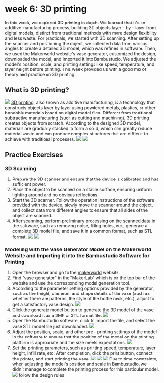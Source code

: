 # week 6: 3D printing
In this week, we explored 3D printing in depth. We learned that it's an additive manufacturing process, building 3D objects layer - by - layer from digital models, distinct from traditional methods with more design flexibility and less waste.​
For practicals, we started with 3D scanning. After setting up the scanner and positioning the object, we collected data from various angles to create a detailed 3D model, which was refined in software. Then, we used the Makerworld website's vase generator, customized the design, downloaded the model, and imported it into Bambustudio. We adjusted the model's position, scale, and printing settings like speed, temperature, and layer height before printing. This week provided us with a good mix of theory and practice on 3D printing.
## What is 3D printing?
![](https://unncfab.oss-cn-hangzhou.aliyuncs.com/img/tong/20250417103552130.png)
[3D printing](https://www.hubs.com/guides/3d-printing/), also known as additive manufacturing, is a technology that constructs objects layer by layer using powdered metals, plastics, or other bondable materials based on digital model files. Different from traditional subtractive manufacturing (such as cutting and machining), 3D printing creates objects from scratch. According to the designed 3D model, materials are gradually stacked to form a solid, which can greatly reduce material waste and can produce complex structures that are difficult to achieve with traditional processes.
![](https://unncfab.oss-cn-hangzhou.aliyuncs.com/img/tong/20250417085227160.png)
![](https://unncfab.oss-cn-hangzhou.aliyuncs.com/img/tong/20250417103324661.png)
## Practice Exercises

### 3D Scanning
1. Prepare the 3D scanner and ensure that the device is calibrated and has sufficient power.
2. Place the object to be scanned on a stable surface, ensuring uniform lighting around and no obvious reflections.
3. Start the 3D scanner. Follow the operation instructions of the software provided with the device, slowly move the scanner around the object, and collect data from different angles to ensure that all sides of the object are scanned.
4. After scanning, perform preliminary processing on the scanned data in the software, such as removing noise, filling holes, etc., generate a complete 3D model file, and save it in a common format, such as STL format.
![](https://unncfab.oss-cn-hangzhou.aliyuncs.com/img/tong/20250417104407967.png)
![](https://unncfab.oss-cn-hangzhou.aliyuncs.com/img/tong/92e2e1e54edb1039ea338ecca0f1586.jpg)
### Modeling with the Vase Generator Model on the Makerworld Website and Importing it into the Bambustudio Software for Printing
1. Open the browser and go to the [makerworld](https://makerworld.com/) website.
2. Find "vase generator" in the "MakerLab" which is on the top bar of the website and use the corresponding model generation tool.
3. According to the parameter setting options provided by the generator, such as the height, diameter, and shape details of the vase (such as whether there are patterns, the style of the bottle neck, etc.), adjust to get a satisfactory vase design.
![](https://unncfab.oss-cn-hangzhou.aliyuncs.com/img/tong/20250417105109774.png)
4. Click the generate model button to generate the 3D model of the vase and download it as a 3MF or STL format file.
![](https://unncfab.oss-cn-hangzhou.aliyuncs.com/img/tong/20250417105234234.png)
5. Open the Bambustudio software, click to import the file, and select the vase STL model file just downloaded.
![](https://unncfab.oss-cn-hangzhou.aliyuncs.com/img/tong/20250408173352765.png)
6. Adjust the position, scale, and other pre - printing settings of the model in the software to ensure that the position of the model on the printing platform is appropriate and the size meets expectations.
![](https://unncfab.oss-cn-hangzhou.aliyuncs.com/img/tong/20250408173324698.png)
7. Set the printing parameters, such as printing speed, temperature, layer height, infill rate, etc. After completion, click the print button, connect the printer, and start printing the vase. 
   ![](https://unncfab.oss-cn-hangzhou.aliyuncs.com/img/tong/cf9b156a00995b9b0b98048a41cd210.jpg)
   ![](https://unncfab.oss-cn-hangzhou.aliyuncs.com/img/tong/c0d2e1f02995bae96a022e50e916d6c.jpg)
   ![](https://unncfab.oss-cn-hangzhou.aliyuncs.com/img/tong/20250417153643421.png)
   Due to time constraints, when adjusting the model's position and scale in Bambustudio, we didn't manage to complete the printing process for this particular model. 
![](https://unncfab.oss-cn-hangzhou.aliyuncs.com/img/tong/20250417162056956.png)
follow the design rules